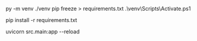 py -m venv ./venv
pip freeze > requirements.txt
.\venv\Scripts\Activate.ps1

pip install -r requirements.txt

uvicorn src.main:app --reload
